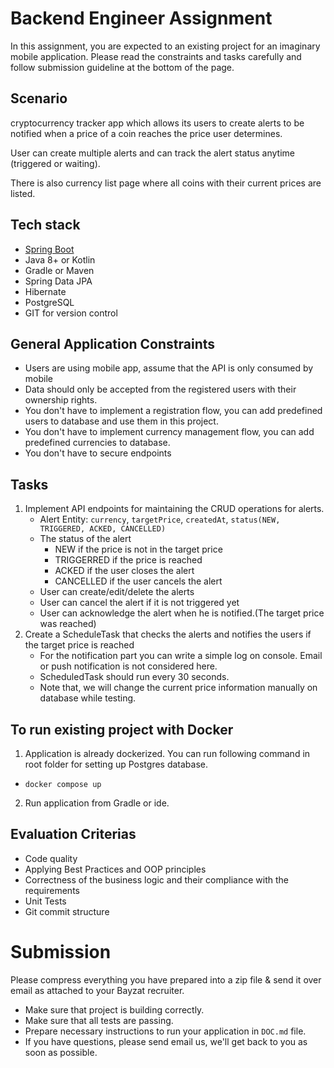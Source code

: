 # Backend Engineer Assignment
In this assignment, you are expected to an existing project for an imaginary mobile application. Please read the constraints and tasks carefully and follow submission guideline at the bottom of the page.

## Scenario
cryptocurrency tracker app which allows its users to create alerts to be notified when a price of a coin reaches the price user determines.

User can create multiple alerts and can track the alert status anytime (triggered or waiting).

There is also currency list page where all coins with their current prices are listed.

## Tech stack
- [Spring Boot](https://spring.io/projects/spring-boot)
- Java 8+ or Kotlin
- Gradle or Maven
- Spring Data JPA
- Hibernate
- PostgreSQL
- GIT for version control

## General Application Constraints
- Users are using  mobile app, assume that the API is only consumed by mobile
- Data should only be accepted from the registered users with their ownership rights.
- You don't have to implement a registration flow, you can add predefined users to database and use them in this project.
- You don't have to implement currency management flow, you can add predefined currencies to database.
- You don't have to secure endpoints

## Tasks
1. Implement API endpoints for maintaining the CRUD operations for alerts.
    - Alert Entity: `currency`, `targetPrice`, `createdAt`, `status(NEW, TRIGGERED, ACKED, CANCELLED)`
    - The status of the alert
        - NEW if the price is not in the target price
        - TRIGGERRED if the price is reached
        - ACKED if the user closes the alert
        - CANCELLED if the user cancels the alert
    - User can create/edit/delete the alerts
    - User can cancel the alert if it is not triggered yet
    - User can acknowledge the alert when he is notified.(The target price was reached)
2. Create a ScheduleTask that checks the alerts and notifies the users if the target price is reached
    - For the notification part you can write a simple log on console. Email or push notification is not considered here.
    - ScheduledTask should run every 30 seconds. 
    - Note that, we will change the current price information manually on database while testing.

## To run existing project with Docker
1. Application is already dockerized. You can run following command in root folder for setting up Postgres database. 
  - ```docker compose up```
2. Run application from Gradle or ide.

## Evaluation Criterias
- Code quality
- Applying Best Practices and OOP principles
- Correctness of the business logic and their compliance with the requirements
- Unit Tests
- Git commit structure

# Submission
Please compress everything you have prepared into a zip file & send it over email as attached to your Bayzat recruiter.

- Make sure that project is building correctly.
- Make sure that all tests are passing.
- Prepare necessary instructions to run your application in `DOC.md` file.
- If you have questions, please send email us, we'll get back to you as soon as possible.
